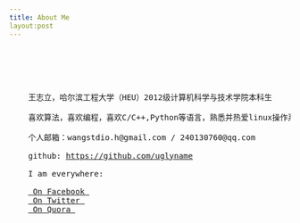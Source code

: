 ```yaml
---
title: About Me
layout:post
---
```


<pre>




    
    王志立，哈尔滨工程大学（HEU）2012级计算机科学与技术学院本科生

    喜欢算法，喜欢编程，喜欢C/C++,Python等语言，熟悉并热爱linux操作系统，喜欢开源软件，崇尚开源精神。

    个人邮箱：wangstdio.h@gmail.com / 240130760@qq.com

    github: <a href = "https://github.com/uglyname">https://github.com/uglyname</a> 

    I am everywhere: 

    <a href = "https://www.facebook.com/wangstdio.h"> On Facebook </a>
    <a href = "https://twitter.com/Wzl_Linux"> On Twitter </a>
    <a href = "http://www.quora.com/Wang-Zhili"> On Quora </a> 
</pre>
